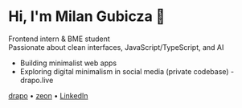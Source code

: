 # Hi, I'm Milan Gubicza 👋

Frontend intern & BME student  
Passionate about clean interfaces, JavaScript/TypeScript, and AI

- Building minimalist web apps
- Exploring digital minimalism in social media (private codebase) - drapo.live

[drapo](https://drapo.live) • [zeon](https://github.com/gubiczam/zeonjs) • [LinkedIn](https://www.linkedin.com/in/gubiczam) 
